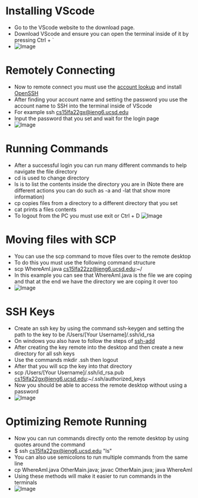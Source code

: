 # Installing VScode
- Go to the VScode website to the download page.
- Download VScode and ensure you can open the terminal inside of it by pressing Ctrl + `
- ![Image](C:/Users/German/Pictures/commands.PNG)

# Remotely Connecting
- Now to remote connect you must use the [account lookup](https://sdacs.ucsd.edu/~icc/index.php) and install [OpenSSH](https://learn.microsoft.com/en-us/windows-server/administration/openssh/openssh_install_firstuse?tabs=gui)
- After finding your account name and setting the password you use the account name to SSH into the terminal inside of VScode
- For example ssh cs15lfa22gx@ieng6.ucsd.edu
- Input the password that you set and wait for the login page
- ![Image](https://lh3.googleusercontent.com/keep-bbsk/AP6BvTSJuYlHYGLFsh2h0oNtKbyegi41VSWyBGw2UecsZBPYxeHEwiAObkCKMjKEG4XjH2ZLlF_HlnuIIWMH3pYfWdrvNj7KWzNmKOp1BVmZG09ve2n6=s512)

# Running Commands
- After a successful login you can run many different commands to help navigate the file directory
- cd is used to change directory
- ls is to list the contents inside the directory you are in (Note there are different actions you can do such as -a and -lat that show more information)
- cp copies files from a directory to a different directory that you set
- cat prints a files contents
- To logout from the PC you must use exit or Ctrl + D
![Image](/main/commands.png)

# Moving files with SCP
- You can use the scp command to move files over to the remote desktop
- To do this you must use the following command structure
- scp WhereAmI.java cs15lfa22zz@ieng6.ucsd.edu:~/
- In this example you can see that WhereAmI.java is the file we are coping and that at the end we have the directory we are coping it over too
- ![Image](https://lh3.googleusercontent.com/keep-bbsk/AP6BvTQ3_ogqVdl2Fy1zTh04xatqY2YYrZS1e-JafCOB44KEDbZiBTt4pyAoiaTJWTBmWtV0lzgsZhtNrBHghOMTAp4-jHi2abMdlBsmg91f-nuaOb47=s512)

# SSH Keys
- Create an ssh key by using the command ssh-keygen and setting the path to the key to be /Users/[Your Username]/.ssh/id_rsa
- On windows you also have to follow the steps of [ssh-add](https://docs.microsoft.com/en-us/windows-server/administration/openssh/openssh_keymanagement#user-key-generation)
- After creating the key remote into the desktop and then create a new directory for all ssh keys
- Use the commands mkdir .ssh then logout
- After that you will scp the key into that directory 
- scp /Users/[Your Username]/.ssh/id_rsa.pub cs15lfa22gx@ieng6.ucsd.edu:~/.ssh/authorized_keys
- Now you should be able to access the remote desktop without using a password
- ![Image](https://lh3.googleusercontent.com/keep-bbsk/AP6BvTTDbpdEAKpmlz9ILa9Qdotkdoi6Ixk4jzSSfmK4cXLEz1Dt_GXTrl_RWHfxLKYn1WwembrHmEUxru2G-211fXVBp4QYBahgpKIWevpEJI-wyIBC=s512)

# Optimizing Remote Running
- Now you can run commands directly onto the remote desktop by using quotes around the command
- $ ssh cs15lfa22gx@ieng6.ucsd.edu "ls"
- You can also use semicolons to run multiple commands from the same line
- cp WhereAmI.java OtherMain.java; javac OtherMain.java; java WhereAmI
- Using these methods will make it easier to run commands in the terminals
- ![Image](https://lh3.googleusercontent.com/keep-bbsk/AP6BvTSwSgEXuppG_AVmPtHDzLxvpiBWbjBXo6QJZtVhWjIOAcFajVHelNfTGmPJZJm8zd0r9r05l3EfhRU--B_eDSfvx6Hd8J7wcgvkka0pwGzNOhct=s512)

